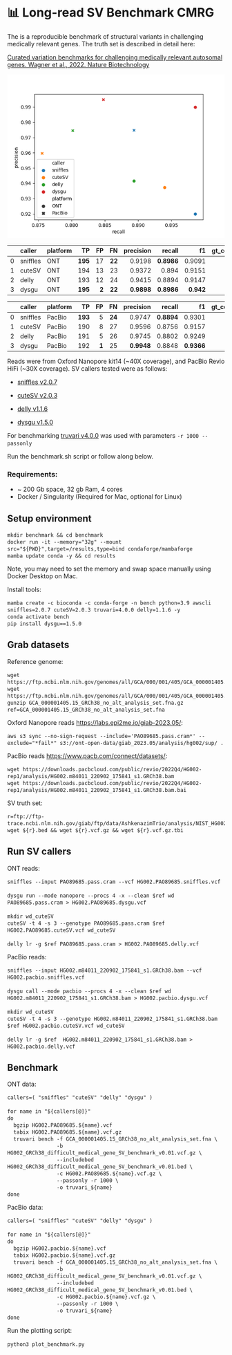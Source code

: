 :bar_chart: Long-read SV Benchmark CMRG
=======================================

The is a reproducible benchmark of structural variants in challenging medically relevant genes. The truth set is described in detail here:

[Curated variation benchmarks for challenging medically relevant autosomal genes. Wagner et al., 2022. Nature Biotechnology](https://www.nature.com/articles/s41587-021-01158-1)


![plot](./benchmark_result.png)


|    | caller   | platform   |   TP |   FP |   FN |   precision |   recall |     f1 |   gt_concordance |
|---:|:---------|:-----------|-----:|-----:|-----:|------------:|---------:|-------:|-----------------:|
|  0 | sniffles | ONT        |  **195** |   17 |   **22** |      0.9198 |   **0.8986** | 0.9091 |           0.8667 |
|  1 | cuteSV   | ONT        |  194 |   13 |   23 |      0.9372 |   0.894  | 0.9151 |           0.8918 |
|  2 | delly    | ONT        |  193 |   12 |   24 |      0.9415 |   0.8894 | 0.9147 |           **0.8964** |
|  3 | dysgu    | ONT        |  **195** |    **2** |   **22** |      **0.9898** |   **0.8986** | **0.942**  |           0.8821 |


|    | caller   | platform   |   TP |   FP |   FN |   precision |   recall |     f1 |   gt_concordance |
|---:|:---------|:-----------|-----:|-----:|-----:|------------:|---------:|-------:|-----------------:|
|  0 | sniffles | PacBio     |  **193** |    5 |   **24** |      0.9747 |   **0.8894** | 0.9301 |           0.8912 |
|  1 | cuteSV   | PacBio     |  190 |    8 |   27 |      0.9596 |   0.8756 | 0.9157 |           **0.9**    |
|  2 | delly    | PacBio     |  191 |    5 |   26 |      0.9745 |   0.8802 | 0.9249 |           0.8743 |
|  3 | dysgu    | PacBio     |  192 |    **1** |   25 |      **0.9948** |   0.8848 | **0.9366** |           0.8958 |




Reads were from Oxford Nanopore kit14 (~40X coverage), and PacBio Revio HiFi (~30X coverage). SV callers tested were as follows:

- [sniffles v2.0.7](https://github.com/fritzsedlazeck/Sniffles)

- [cuteSV v2.0.3](https://github.com/tjiangHIT/cuteSV)

- [delly v1.1.6](https://github.com/dellytools/delly)

- [dysgu v1.5.0](https://github.com/kcleal/dysgu)



For benchmarking [truvari v4.0.0](https://github.com/ACEnglish/truvari) was used with parameters `-r 1000 --passonly`

Run the benchmark.sh script or follow along below.

### Requirements:

- ~ 200 Gb space, 32 gb Ram, 4 cores
- Docker / Singularity (Required for Mac, optional for Linux)


## Setup environment

```
mkdir benchmark && cd benchmark
docker run -it --memory="32g" --mount src="${PWD}",target=/results,type=bind condaforge/mambaforge
mamba update conda -y && cd results
```
Note, you may need to set the memory and swap space manually using Docker Desktop on Mac.

Install tools:

```
mamba create -c bioconda -c conda-forge -n bench python=3.9 awscli sniffles=2.0.7 cuteSV=2.0.3 truvari=4.0.0 delly=1.1.6 -y
conda activate bench
pip install dysgu==1.5.0
```

## Grab datasets

Reference genome:
```
wget https://ftp.ncbi.nlm.nih.gov/genomes/all/GCA/000/001/405/GCA_000001405.15_GRCh38/seqs_for_alignment_pipelines.ucsc_ids/GCA_000001405.15_GRCh38_no_alt_analysis_set.fna.gz
wget https://ftp.ncbi.nlm.nih.gov/genomes/all/GCA/000/001/405/GCA_000001405.15_GRCh38/seqs_for_alignment_pipelines.ucsc_ids/GCA_000001405.15_GRCh38_no_alt_analysis_set.fna.fai
gunzip GCA_000001405.15_GRCh38_no_alt_analysis_set.fna.gz
ref=GCA_000001405.15_GRCh38_no_alt_analysis_set.fna
```

Oxford Nanopore reads https://labs.epi2me.io/giab-2023.05/:
```
aws s3 sync --no-sign-request --include='PAO89685.pass.cram*' --exclude="*fail*" s3://ont-open-data/giab_2023.05/analysis/hg002/sup/ .
```

PacBio reads https://www.pacb.com/connect/datasets/:
```
wget https://downloads.pacbcloud.com/public/revio/2022Q4/HG002-rep1/analysis/HG002.m84011_220902_175841_s1.GRCh38.bam
wget https://downloads.pacbcloud.com/public/revio/2022Q4/HG002-rep1/analysis/HG002.m84011_220902_175841_s1.GRCh38.bam.bai
```

SV truth set:
```
r=ftp://ftp-trace.ncbi.nlm.nih.gov/giab/ftp/data/AshkenazimTrio/analysis/NIST_HG002_medical_genes_SV_benchmark_v0.01/HG002_GRCh38_difficult_medical_gene_SV_benchmark_v0.01
wget ${r}.bed && wget ${r}.vcf.gz && wget ${r}.vcf.gz.tbi
```

## Run SV callers

ONT reads:

```
sniffles --input PAO89685.pass.cram --vcf HG002.PAO89685.sniffles.vcf

dysgu run --mode nanopore --procs 4 -x --clean $ref wd PAO89685.pass.cram > HG002.PAO89685.dysgu.vcf

mkdir wd_cuteSV
cuteSV -t 4 -s 3 --genotype PAO89685.pass.cram $ref HG002.PAO89685.cuteSV.vcf wd_cuteSV

delly lr -g $ref PAO89685.pass.cram > HG002.PAO89685.delly.vcf
```

PacBio reads:
```
sniffles --input HG002.m84011_220902_175841_s1.GRCh38.bam --vcf HG002.pacbio.sniffles.vcf

dysgu call --mode pacbio --procs 4 -x --clean $ref wd HG002.m84011_220902_175841_s1.GRCh38.bam > HG002.pacbio.dysgu.vcf

mkdir wd_cuteSV
cuteSV -t 4 -s 3 --genotype HG002.m84011_220902_175841_s1.GRCh38.bam $ref HG002.pacbio.cuteSV.vcf wd_cuteSV

delly lr -g $ref  HG002.m84011_220902_175841_s1.GRCh38.bam > HG002.pacbio.delly.vcf
```


## Benchmark

ONT data:
```
callers=( "sniffles" "cuteSV" "delly" "dysgu" )

for name in "${callers[@]}"
do
  bgzip HG002.PAO89685.${name}.vcf
  tabix HG002.PAO89685.${name}.vcf.gz
  truvari bench -f GCA_000001405.15_GRCh38_no_alt_analysis_set.fna \
                -b HG002_GRCh38_difficult_medical_gene_SV_benchmark_v0.01.vcf.gz \
                --includebed HG002_GRCh38_difficult_medical_gene_SV_benchmark_v0.01.bed \
                -c HG002.PAO89685.${name}.vcf.gz \
                --passonly -r 1000 \
                -o truvari_${name}
done
```

PacBio data:
```
callers=( "sniffles" "cuteSV" "delly" "dysgu" )

for name in "${callers[@]}"
do
  bgzip HG002.pacbio.${name}.vcf
  tabix HG002.pacbio.${name}.vcf.gz
  truvari bench -f GCA_000001405.15_GRCh38_no_alt_analysis_set.fna \
                -b HG002_GRCh38_difficult_medical_gene_SV_benchmark_v0.01.vcf.gz \
                --includebed HG002_GRCh38_difficult_medical_gene_SV_benchmark_v0.01.bed \
                -c HG002.pacbio.${name}.vcf.gz \
                --passonly -r 1000 \
                -o truvari_${name}
done
```

Run the plotting script:

```python3 plot_benchmark.py```



